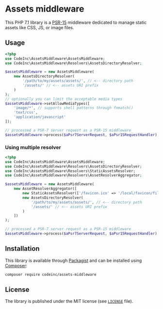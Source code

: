 # Assets middleware 

This PHP 7.1 library is a [PSR-15](https://www.php-fig.org/psr/psr-15/) middleware dedicated to manage static assets like CSS, JS, or image files.

## Usage

```php
<?php
use CodeInc\AssetsMiddleware\AssetsMiddleware;
use CodeInc\AssetsMiddleware\Resolvers\AssetsDirectoryResolver;

$assetsMiddleware = new AssetsMiddleware(
    new AssetsDirectoryResolver(
        '/path/to/my/assets/assets/', // <-- directory path
        '/assets/' // <-- assets URI prefix
    )
);
// optionally you can limit the acceptable media types
$assetsMiddleware->setAllowMediaTypes([
    'image/*', // supports shell patterns through fnmatch()
    'text/css',
    'application/javascript'
]);

// processed a PSR-7 server request as a PSR-15 middleware
$assetsMiddleware->process($aPsr7ServerRequest, $aPsr15RequestHandler); // <-- returns a PSR-7 response
```

### Using multiple resolver

```php
<?php
use CodeInc\AssetsMiddleware\AssetsMiddleware;
use CodeInc\AssetsMiddleware\Resolvers\AssetsDirectoryResolver;
use CodeInc\AssetsMiddleware\Resolvers\StaticAssetsResolver;
use CodeInc\AssetsMiddleware\Resolvers\AssetResolverAggregator;

$assetsMiddleware = new AssetsMiddleware(
    new AssetResolverAggregator([
        new StaticAssetsResolver(['/favicon.ico' => '/local/favicon/file.ico']),
        new AssetsDirectoryResolver(
            '/path/to/my/assets/assets/', // <-- directory path
            '/assets/' // <-- assets URI prefix
        )
    ])
);

// processed a PSR-7 server request as a PSR-15 middleware
$assetsMiddleware->process($aPsr7ServerRequest, $aPsr15RequestHandler); // <-- returns a PSR-7 response
```

## Installation

This library is available through [Packagist](https://packagist.org/packages/codeinc/assets-middleware) and can be installed using [Composer](https://getcomposer.org/): 

```bash
composer require codeinc/assets-middleware
```


## License

The library is published under the MIT license (see [`LICENSE`](LICENSE) file).